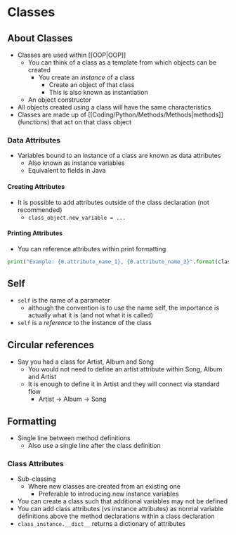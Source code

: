 # Classes
## About Classes
- Classes are used within [[OOP|OOP]]
	- You can think of a class as a template from which objects can be created
		- You create an *instance* of a class
			- Create an object of that class
			- This is also known as instantiation
	- An object constructor
- All objects created using a class will have the same characteristics
- Classes are made up of [[Coding/Python/Methods/Methods|methods]] (functions) that act on that class object
### Data Attributes
- Variables bound to an instance of a class are known as data attributes
	- Also known as instance variables
	- Equivalent to fields in Java
#### Creating Attributes
- It is possible to add attributes outside of the class declaration (not recommended)
	- `class_object.new_variable = ...`
#### Printing Attributes
- You can reference attributes within print formatting
```python
print("Example: {0.attribute_name_1}, {0.attribute_name_2}".format(class_name))
```
## Self
- `self` is the name of a parameter
	- although the convention is to use the name self, the importance is actually what it is (and not what it is called)
- `self` is a *reference* to the instance of the class
## Circular references
- Say you had a class for Artist, Album and Song
	- You would not need to define an artist attribute within Song, Album and Artist
	- It is enough to define it in Artist and they will connect via standard flow
		- Artist $\rightarrow$ Album $\rightarrow$ Song
## Formatting
- Single line between method definitions
	- Also use a single line after the class definition
### Class Attributes
- Sub-classing
	- Where new classes are created from an existing one
		- Preferable to introducing new instance variables
- You can create a class such that additional variables may not be defined
- You can add class attributes (vs instance attributes) as normal variable definitions above the method declarations within a class declaration
- `class_instance.__dict__` returns a dictionary of attributes